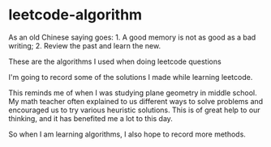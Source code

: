 # leetcode-algorithm
As an old Chinese saying goes: 1. A good memory is not as good as a bad writing; 2. Review the past and learn the new.

These are the algorithms I used when doing leetcode questions

I'm going to record some of the solutions I made while learning leetcode. 

This reminds me of when I was studying plane geometry in middle school. My math teacher often explained to us different ways to solve problems and encouraged us to try various heuristic solutions. This is of great help to our thinking, and it has benefited me a lot to this day. 

So when I am learning algorithms, I also hope to record more methods.
